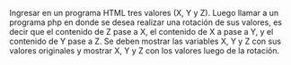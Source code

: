 Ingresar en un programa HTML tres valores (X, Y y Z). Luego llamar a un programa php en donde se desea realizar una 
rotación de sus valores, es decir que el contenido de Z pase a X, el contenido de X a pase a Y, y el contenido de Y pase a Z.
Se deben mostrar las variables X, Y y Z con sus valores originales y mostrar X, Y y Z con los valores luego de la rotación.
